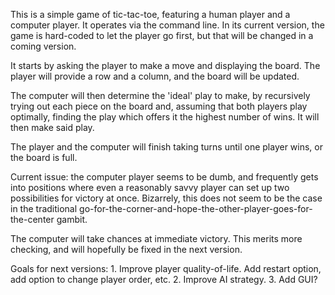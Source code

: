 

This is a simple game of tic-tac-toe, featuring a human player and a computer
player. It operates via the command line. In its current version, the game 
is hard-coded to let the player go first, but that will be changed in a 
coming version. 

It starts by asking the player to make a move and displaying the board. 
The player will provide a row and a column, and the board will be updated.

The computer will then determine the 'ideal' play to make, by recursively trying
out each piece on the board and, assuming that both players play optimally,
finding the play which offers it the highest number of wins. It will then make
said play. 

The player and the computer will finish taking turns until one player wins,
or the board is full. 

Current issue: the computer player seems to be dumb, and frequently gets into
positions where even a reasonably savvy player can set up two possibilities for
victory at once. Bizarrely, this does not seem to be the case in the traditional
go-for-the-corner-and-hope-the-other-player-goes-for-the-center gambit.

The computer will take chances at immediate victory. This merits more checking, 
and will hopefully be fixed in the next version. 

Goals for next versions: 
    1. Improve player quality-of-life. Add restart option, add option to change 
       player order, etc. 
    2. Improve AI strategy. 
    3. Add GUI? 
